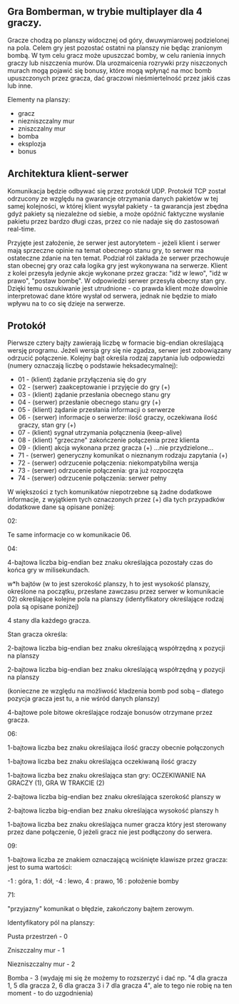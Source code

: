 Gra Bomberman, w trybie multiplayer dla 4 graczy.
----

Gracze chodzą po planszy widocznej od góry, dwuwymiarowej podzielonej na pola. Celem gry jest pozostać ostatni na planszy nie będąc zranionym bombą. W tym celu gracz może upuszczać bomby, w celu ranienia innych graczy lub niszczenia murów. Dla urozmaicenia rozrywki przy niszczonych murach mogą pojawić się bonusy, które mogą wpłynąć na moc bomb upuszczonych przez gracza, dać graczowi nieśmiertelność przez jakiś czas lub inne.

Elementy na planszy:

 - gracz
 - niezniszczalny mur
 - zniszczalny mur
 - bomba
 - eksplozja
 - bonus

Architektura klient-serwer
-----

Komunikacja będzie odbywać się przez protokół UDP. Protokół TCP został odrzucony ze względu na gwarancje otrzymania danych pakietów w tej samej kolejności, w której klient wysyłał pakiety - ta gwarancja jest zbędna gdyż pakiety są niezależne od siebie, a może opóźnić faktyczne wysłanie pakietu przez bardzo długi czas, przez co nie nadaje się do zastosowań real-time.

Przyjęte jest założenie, że serwer jest autorytetem - jeżeli klient i serwer mają sprzeczne opinie na temat obecnego stanu gry, to serwer ma ostateczne zdanie na ten temat. Podział ról zakłada że serwer przechowuje stan obecnej gry oraz cała logika gry jest wykonywana na serwerze. Klient z kolei przesyła jedynie akcje wykonane przez gracza: "idź w lewo", "idź w prawo", "postaw bombę". W odpowiedzi serwer przesyła obecny stan gry. Dzięki temu oszukiwanie jest utrudnione - co prawda klient może dowolnie interpretować dane które wysłał od serwera, jednak nie będzie to miało wpływu na to co się dzieje na serwerze.

Protokół
----

Pierwsze cztery bajty zawierają liczbę w formacie big-endian określającą wersję programu. Jeżeli wersja gry się nie zgadza, serwer jest zobowiązany odrzucić połączenie. Kolejny bajt określa rodzaj zapytania lub odpowiedzi (numery oznaczają liczbę o podstawie heksadecymalnej):

 - 01 - (klient) żądanie przyłączenia się do gry
 - 02 - (serwer) zaakceptowanie i przyjęcie do gry (+)
 - 03 - (klient) żądanie przesłania obecnego stanu gry
 - 04 - (serwer) przesłanie obecnego stanu gry (+)
 - 05 - (klient) żądanie przesłania informacji o serwerze
 - 06 - (serwer) informacje o serwerze: ilość graczy, oczekiwana ilość graczy, stan gry (+)
 - 07 - (klient) sygnał utrzymania połącznenia (keep-alive)
 - 08 - (klient) "grzeczne" zakończenie połączenia przez klienta
 - 09 - (klient) akcja wykonana przez gracza (+)
...nie przydzielone...
 - 71 - (serwer) generyczny komunikat o nieznanym rodzaju zapytania (+)
 - 72 - (serwer) odrzucenie połączenia: niekompatybilna wersja
 - 73 - (serwer) odrzucenie połączenia: gra już rozpoczęta
 - 74 - (serwer) odrzucenie połączenia: serwer pełny

W większości z tych komunikatów niepotrzebne są żadne dodatkowe informacje, z wyjątkiem tych oznaczonych przez (+) dla tych przypadków dodatkowe dane są opisane poniżej:

02:

Te same informacje co w komunikacie 06.

04: 

4-bajtowa liczba big-endian bez znaku określająca pozostały czas do końca gry w milisekundach.

w*h bajtów (w to jest szerokość planszy, h to jest wysokość planszy, określone na początku, przesłane zawczasu przez serwer w komunikacie 02) określające kolejne pola na planszy (identyfikatory określające rodzaj pola są opisane poniżej)

4 stany dla każdego gracza.

Stan gracza określa:

2-bajtowa liczba big-endian bez znaku określającą współrzędną x pozycji na planszy

2-bajtowa liczba big-endian bez znaku określającą współrzędną y pozycji na planszy

(konieczne ze względu na możliwość kładzenia bomb pod sobą – dlatego pozycja gracza jest tu, a nie wśród danych planszy)

4-bajtowe pole bitowe określające rodzaje bonusów otrzymane przez gracza. 

06:

1-bajtowa liczba bez znaku określająca ilość graczy obecnie połączonych

1-bajtowa liczba bez znaku określająca oczekiwaną ilość graczy

1-bajtowa liczba bez znaku określająca stan gry: OCZEKIWANIE NA GRACZY (1), GRA W TRAKCIE (2)

2-bajtowa liczba big-endian bez znaku określająca szerokość planszy w

2-bajtowa liczba big-endian bez znaku określająca wysokość planszy h

1-bajtowa liczba bez znaku określająca numer gracza który jest sterowany przez dane połączenie, 0 jeżeli gracz nie jest podłączony do serwera. 

09:

1-bajtowa liczba ze znakiem oznaczającą wciśnięte klawisze przez gracza: jest to suma wartości:

-1 : góra, 1 : dół, -4 : lewo, 4 : prawo, 16 : położenie bomby

71:

"przyjazny" komunikat o błędzie, zakończony bajtem zerowym.

Identyfikatory pól na planszy:

Pusta przestrzeń - 0

Zniszczalny mur - 1

Niezniszczalny mur - 2

Bomba - 3 (wydaję mi się że możemy to rozszerzyć i dać np. "4 dla gracza 1, 5 dla gracza 2, 6 dla gracza 3 i 7 dla gracza 4", ale to tego nie robię na ten moment - to do uzgodnienia)